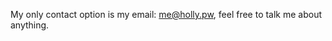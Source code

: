 <!--SUMMARY-START
{
  "id": 0,
  "thumbnail":
    "/img/og-image.png",
  "title": "Contact",
  "excerpt":
    "My contact information is important, only if you want to talk to me for some weird reason.",
  "timestamp": 1651445854407,
  "tags": ["section"],
  "authorId": 0,
  "categoryId": 7
}
SUMMARY-END-->
My only contact option is my email: [me@holly.pw](mailto:me@holly.pw), feel free to talk me about anything.